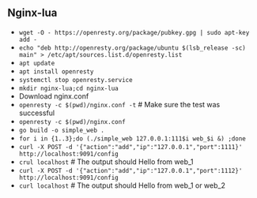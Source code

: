 ## Nginx-lua

- `wget -O - https://openresty.org/package/pubkey.gpg | sudo apt-key add -`
- `echo "deb http://openresty.org/package/ubuntu $(lsb_release -sc) main" > /etc/apt/sources.list.d/openresty.list`
- `apt update`
- `apt install openresty`
- `systemctl stop openresty.service`
- `mkdir nginx-lua;cd nginx-lua`
- Download nginx.conf
- `openresty -c $(pwd)/nginx.conf -t` # Make sure the test was successful
- `openresty -c $(pwd)/nginx.conf`
- `go build -o simple_web .`
- `for i in {1..3};do (./simple_web 127.0.0.1:111$i web_$i &) ;done`
- `curl -X POST -d '{"action":"add","ip":"127.0.0.1","port":1111}' http://localhost:9091/config`
- `crul localhost` # The output should Hello from web_1
- `curl -X POST -d '{"action":"add","ip":"127.0.0.1","port":1112}' http://localhost:9091/config`
- `curl localhost` # The output should Hello from web_1 or web_2
